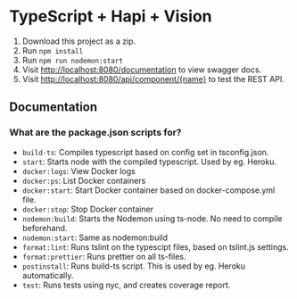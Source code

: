 # TypeScript + Hapi + Vision

1. Download this project as a zip.
2. Run `npm install`
3. Run `npm run nodemon:start`
4. Visit [http://localhost:8080/documentation](http://localhost:8080/documentation) to view swagger docs.
5. Visit [http://localhost:8080/api/component/{name}](http://localhost:8080/api/component/{name}) to test the REST API.

## Documentation

### What are the package.json scripts for?

* `build-ts`: Compiles typescript based on config set in tsconfig.json.
* `start`: Starts node with the compiled typescript. Used by eg. Heroku.
* `docker:logs`: View Docker logs
* `docker:ps`: List Docker containers
* `docker:start`: Start Docker container based on docker-compose.yml file.
* `docker:stop`: Stop Docker container
* `nodemon:build`: Starts the Nodemon using ts-node. No need to compile beforehand.
* `nodemon:start`: Same as nodemon:build
* `format:lint`: Runs tslint on the typescipt files, based on tslint.js settings.
* `format:prettier`: Runs prettier on all ts-files.
* `postinstall`: Runs build-ts script. This is used by eg. Heroku automatically.
* `test`: Runs tests using nyc, and creates coverage report.